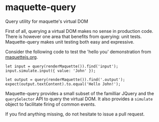 # maquette-query
Query utility for maquette's virtual DOM

First of all, querying a virtual DOM makes no sense in production code.
There is however one area that benefits from querying: unit tests.
Maquette-query makes unit testing both easy and expressive.

Consider the following code to test the 'hello you' demonstration from [maquettejs.org](http://maquettejs.org).

```
let input = query(renderMaquette()).find('input');
input.simulate.input({ value: 'John' });

let output = query(renderMaquette()).find('.output');
expect(output.textContent).to.equal('Hello John!');
```

Maquette-query provides a small subset of the familliar JQuery and the `querySelector` API to query the virtual DOM.
It also provides a `simulate` object to facilitate firing of common events.

If you find anything missing, do not hesitate to issue a pull request.
